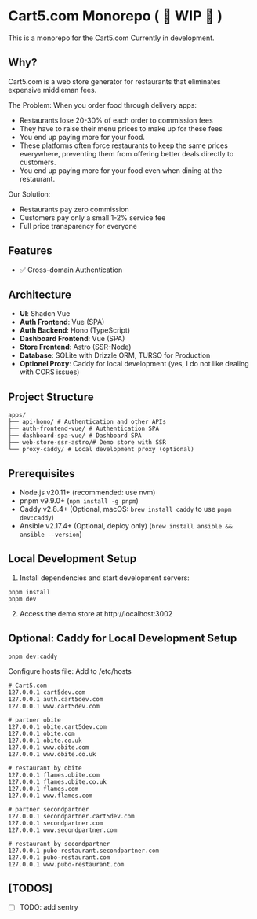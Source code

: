 # Cart5.com Monorepo ( 🚧 WIP 🚧 )

This is a monorepo for the Cart5.com
Currently in development.

## Why?

Cart5.com is a web store generator for restaurants that eliminates expensive middleman fees.

The Problem:
When you order food through delivery apps:

- Restaurants lose 20-30% of each order to commission fees
- They have to raise their menu prices to make up for these fees
- You end up paying more for your food.
- These platforms often force restaurants to keep the same prices everywhere,
  preventing them from offering better deals directly to customers.
- You end up paying more for your food even when dining at the restaurant.

Our Solution:

- Restaurants pay zero commission
- Customers pay only a small 1-2% service fee
- Full price transparency for everyone

## Features

- ✅ Cross-domain Authentication

## Architecture

- **UI**: Shadcn Vue
- **Auth Frontend**: Vue (SPA)
- **Auth Backend**: Hono (TypeScript)
- **Dashboard Frontend**: Vue (SPA)
- **Store Frontend**: Astro (SSR-Node)
- **Database**: SQLite with Drizzle ORM, TURSO for Production
- **Optionel Proxy**: Caddy for local development (yes, I do not like dealing with CORS issues)

## Project Structure

```
apps/
├── api-hono/ # Authentication and other APIs
├── auth-frontend-vue/ # Authentication SPA
├── dashboard-spa-vue/ # Dashboard SPA
├── web-store-ssr-astro/# Demo store with SSR
└── proxy-caddy/ # Local development proxy (optional)
```

## Prerequisites

- Node.js v20.11+ (recommended: use nvm)
- pnpm v9.9.0+ (`npm install -g pnpm`)
- Caddy v2.8.4+ (Optional, macOS: `brew install caddy` to use `pnpm dev:caddy`)
- Ansible v2.17.4+ (Optional, deploy only) (`brew install ansible && ansible --version`)

## Local Development Setup

1. Install dependencies and start development servers:

```
pnpm install
pnpm dev
```

2. Access the demo store at http://localhost:3002

## Optional: Caddy for Local Development Setup

`pnpm dev:caddy`

Configure hosts file:
Add to /etc/hosts

```
# Cart5.com
127.0.0.1 cart5dev.com
127.0.0.1 auth.cart5dev.com
127.0.0.1 www.cart5dev.com

# partner obite
127.0.0.1 obite.cart5dev.com
127.0.0.1 obite.com
127.0.0.1 obite.co.uk
127.0.0.1 www.obite.com
127.0.0.1 www.obite.co.uk

# restaurant by obite
127.0.0.1 flames.obite.com
127.0.0.1 flames.obite.co.uk
127.0.0.1 flames.com
127.0.0.1 www.flames.com

# partner secondpartner
127.0.0.1 secondpartner.cart5dev.com
127.0.0.1 secondpartner.com
127.0.0.1 www.secondpartner.com

# restaurant by secondpartner
127.0.0.1 pubo-restaurant.secondpartner.com
127.0.0.1 pubo-restaurant.com
127.0.0.1 www.pubo-restaurant.com
```

## [TODOS]

- [ ] TODO: add sentry
